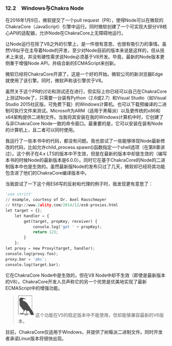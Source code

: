 

### 12.2　Windows与Chakra Node

在2016年1月9日，微软提交了一个pull request（PR），使得Node可以在微软的ChakraCore（JavaScript）引擎中运行。同时微软创建了一个可实现大部分V8核心API的适配器，允许Node在ChakraCore上无障碍地运行。

让Node运行在除了V8之外的引擎上，是一件很有意思、也很有吸引力的事情。虽然V8似乎在主导着Node的开发，至少对Node目前的版本来说是这样的，但从技术上来说，并没有硬性需求说Node必须基于V8开发。毕竟，最新的Node版本更侧重于增强Node API，并结合新的ECMAScript来创新。

微软已经将ChakraCore开源了，这是一个好的开始。微软公司的新浏览器Edge就使用了该引擎。同时，微软声称该引擎优于V8。

虽然关于这个PR的讨论和测试还在进行，但实际上你已经可以自己在ChakraCore上测试Node了，只需要一台装有Python（2.6或2.7）和Visual Studio（如Visual Studio 2015社区版，可免费下载）的Windows计算机。也可以下载预编译的二进制可执行文件来测试。Microsoft为ARM（适用于黑莓派）以及更传统的x86和x64架构提供二进制文件。当我将其安装在我的Windows计算机中时，它创建了与非ChakraCore Node一致的命令窗口。最重要的是，它可以安装在装有Node的计算机上，且二者可以同时使用。

我运行了一些本书中的代码，都没有问题。我也尝试了一些能够体现Node最新修改的代码，比如允许child_process.spawn()函数指定一个shell选项（在第8章讲过）。这个例子在4.x LTS的版本中不生效，但是在最新的版本中却是生效的（编写本书的时候Node的最新版本是6.0.0）。同时它在基于ChakraCore的Node的二进制版本中也是生效的。虽然最新版Node的发布只过了几天，微软却已经将其功能包含进了他们的ChakraCore编译版本中。

当我尝试了一下这个用ES6写的反射和代理的例子时，我发现更有意思了：

```python
'use strict' 
// example, courtesy of Dr. Axel Rauschmayer
// http://www.2ality.com/2014/12/es6-proxies.html
let target = {};
    let handler = {
        get(target, propKey, receiver) {
            console.log('get ' + propKey);
            return 123;
        } 
    }; 
let proxy = new Proxy(target, handler);
console.log(proxy.foo);
proxy.bar = 'abc';
console.log(target.bar);
```

它在ChakraCore Node中是生效的，但在V8 Node中却不生效（即使是最新版本的V8）。ChakraCore开发人员声称它的另一个优势是优美地实现了最新ECMAScript中的增强功能。

> <img class="my_markdown" src="../images/117.png" style="zoom:50%;" />
> 这个功能在V5的稳定版本中不能使用，但却能够兼容最新的V6版本。

目前，ChakraCore仅适用于Windows，并提供了树莓派二进制文件。同时开发者承诺Linux版本将很快出现。

